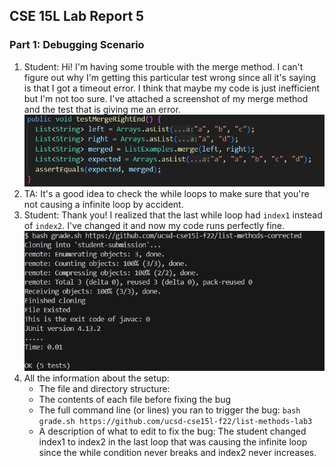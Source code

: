 ## CSE 15L Lab Report 5
### Part 1: Debugging Scenario
1. Student: Hi! I'm having some trouble with the merge method. I can't figure out why I'm getting this particular test wrong since all it's saying is that I got a timeout error. I think that maybe my code is just inefficient but I'm not too sure. I've attached a screenshot of my merge method and the test that is giving me an error.
   ![Image](1.png)
2. TA: It's a good idea to check the while loops to make sure that you're not causing a infinite loop by accident.  
3. Student: Thank you! I realized that the last while loop had `index1` instead of `index2`. I've changed it and now my code runs perfectly fine.
   ![Image](2.png)
5. All the information about the setup: 
    * The file and directory structure: 
    * The contents of each file before fixing the bug
    * The full command line (or lines) you ran to trigger the bug:
      `bash grade.sh https://github.com/ucsd-cse15l-f22/list-methods-lab3`
    * A description of what to edit to fix the bug:
      The student changed index1 to index2 in the last loop that was causing the infinite loop since the while condition never breaks and index2 
      never increases. 
